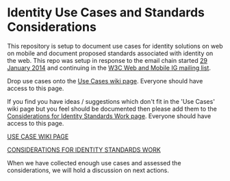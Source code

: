 Identity Use Cases and Standards Considerations
==================

This repository is setup to document use cases for identity solutions on web on mobile and document proposed standards associated with identity on the web. This repo was setup in response to the email chain started [29 January 2014](http://lists.w3.org/Archives/Public/public-web-mobile/2014Jan/0038.html) and continuing in the [W3C Web and Mobile IG mailing list](http://lists.w3.org/Archives/Public/public-web-mobile/2014Jan/thread.html).

Drop use cases onto the [Use Cases wiki page](https://github.com/w3c-webmob/identity/wiki/Use-Case-List). Everyone should have access to this page.

If you find you have ideas / suggestions which don't fit in the 'Use Cases' wiki page but you feel should be documented then please add them to the [Considerations for Identity Standards Work page](https://github.com/w3c-webmob/identity/wiki/Considerations-for-Identity-Standards-Work). Everyone should have access to this page.

[USE CASE WIKI PAGE](https://github.com/w3c-webmob/identity/wiki/Use-Case-List)

[CONSIDERATIONS FOR IDENTITY STANDARDS WORK](https://github.com/w3c-webmob/identity/wiki/Considerations-for-Identity-Standards-Work)

When we have collected enough use cases and assessed the considerations, we will hold a discussion on next actions. 